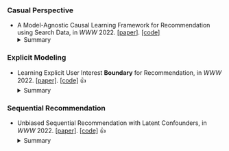 
### Casual Perspective
* A Model-Agnostic Causal Learning Framework for Recommendation using Search Data, in *WWW* 2022. [\[paper\]](https://dl.acm.org/doi/10.1145/3485447.3511951). [\[code\]](https://github.com/Ethan00Si/Instrumental-variables-for-recommendation)
    <details>
    <summary>Summary</summary>
    <strong>Motivation</strong>. Existing RSs mostly ignored the striking differences between the causal parts and non-causal parts when using these embedding vectors.  <strong>Solution</strong>. They propose a model-agnostic framework named IV4Rec that can effectively **decompose** the embedding vectors into these two parts, hence enhancing recommendation results. Specifically, we **jointly** **consider** users’ behaviors in **search** scenarios and **recommendation** scenarios. <strong>Datasets</strong>. Kuaishou and MIND. <strong>Baselines</strong>. NRHUB and DIN. <strong>Future</strong> N.A <strong>Inspiration</strong> N.A.
    </details>


### Explicit Modeling
* Learning Explicit User Interest **Boundary** for Recommendation, in *WWW* 2022. [\[paper\]](https://dl.acm.org/doi/pdf/10.1145/3485447.3511971). [\[code\]](https://github.com/JianhuanZhuo/Code-for-UIB-WWW2022) :thumbsup: 
    <details>
    <summary>Summary</summary>
    <strong>Motivation</strong>. Point-wise and pair-wise approaches are hard to explicitly provide a personalized decision boundary to determine if users are interested in items unseen. <strong>Solution</strong>. They propose a boundary to combine point-wise an pair-wise losses. <strong>Datasets</strong>. Amazon Instant Video (AIV), LastFM, Movielens-1M (ML1M) and Movielens-10M (ML10M). <strong>Baselines</strong>. BPR, SML and LightGCN. <strong>Future</strong>?? <strong>Inspiration</strong> Balanced Space?
    </details>

### Sequential Recommendation
* Unbiased Sequential Recommendation with Latent Confounders, in *WWW* 2022. [\[paper\]](https://dl.acm.org/doi/pdf/10.1145/3485447.3512090). [\[code\]](https://github.com/salesforce/ICLRec) :thumbsup: 
    <details>
    <summary>Summary</summary>
    <strong>Motivation</strong>.  
    <strong>Solution</strong>. 
    <strong>Datasets</strong>.  
    <strong>Baselines</strong>. 
    <strong>Future</strong>. 
    <strong>Ins</strong>.
    </details>

